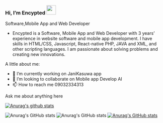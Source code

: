  ### Hi, I’m Encypted  <img src="https://raw.githubusercontent.com/MartinHeinz/MartinHeinz/master/wave.gif" width="30px">
 
Software,Mobile App and Web Developer

- Encypted is a Software, Mobile App and Web Developer with 3 years’ experience in website software and mobile app development. I have skills in HTML/CSS, Javascript, React-native PHP, JAVA and XML, and other scripting languages. I am passionate about solving problems and creating new innovations.

A little about me:

- 🌱 I’m currently working on JaniKasuwa app
- 💞️ I’m looking to collaborate on Mobile app Develop AI
- 📫 How to reach me 09032334313


Ask me about anything here


[![Anurag's github stats](https://github-readme-stats.vercel.app/api?username=encrip)](https://github.com/encrip/github-readme-stats)

<!---
encrip/encrip is a ✨ special ✨ repository because its `README.md` (this file) appears on your GitHub profile.
You can click the Preview link to take a look at your changes.
--->

![Anurag's GitHub stats](https://github-readme-stats.vercel.app/api?username=encrip&show_icons=true&theme=radical)
![Anurag's GitHub stats](https://github-readme-stats.vercel.app/api?username=encrip&show_icons=true)
[![Anurag's GitHub stats](https://github-readme-stats.vercel.app/api?username=anuraghazra)](https://github.com/anuraghazra/github-readme-stats)
